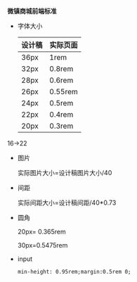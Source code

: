 **微镇商城前端标准**

* 字体大小

  | 设计稿 | 实际页面 |
  | ------ | -------- |
  | 36px   | 1rem     |
  | 32px   | 0.8rem   |
  | 28px   | 0.6rem   |
  | 26px   | 0.55rem  |
  | 24px   | 0.5rem   |
  | 22px   | 0.4rem   |
  | 20px   | 0.3rem   |

16->22



* 图片

  实际图片大小=设计稿图片大小/40

  

* 间距

  实际间距大小=设计稿间距/40*0.73

  

* 圆角

  20px= 0.365rem

  30px=0.5475rem

  

* input

  `min-height: 0.95rem;margin:0.5rem 0;`